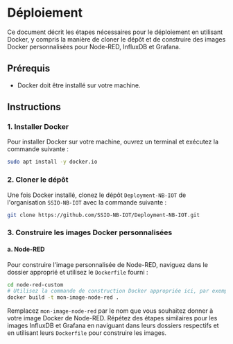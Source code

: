 # Déploiement

Ce document décrit les étapes nécessaires pour le déploiement en utilisant Docker, y compris la manière de cloner le dépôt et de construire des images Docker personnalisées pour Node-RED, InfluxDB et Grafana.

## Prérequis

- Docker doit être installé sur votre machine.

## Instructions

### 1. Installer Docker

Pour installer Docker sur votre machine, ouvrez un terminal et exécutez la commande suivante :

```bash
sudo apt install -y docker.io
```

### 2. Cloner le dépôt

Une fois Docker installé, clonez le dépôt `Deployment-NB-IOT` de l'organisation `SSIO-NB-IOT` avec la commande suivante :

```bash
git clone https://github.com/SSIO-NB-IOT/Deployment-NB-IOT.git
```

### 3. Construire les images Docker personnalisées

#### a. Node-RED

Pour construire l'image personnalisée de Node-RED, naviguez dans le dossier approprié et utilisez le `Dockerfile` fourni :

```bash
cd node-red-custom
# Utilisez la commande de construction Docker appropriée ici, par exemple:
docker build -t mon-image-node-red .
```

Remplacez `mon-image-node-red` par le nom que vous souhaitez donner à votre image Docker de Node-RED. Répétez des étapes similaires pour les images InfluxDB et Grafana en naviguant dans leurs dossiers respectifs et en utilisant leurs `Dockerfile` pour construire les images.
